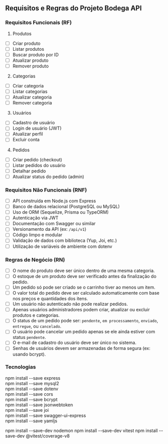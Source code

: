 ## Requisitos e Regras do Projeto Bodega API

### Requisitos Funcionais (RF)

1. Produtos

- [ ] Criar produto
- [ ] Listar produtos
- [ ] Buscar produto por ID
- [ ] Atualizar produto
- [ ] Remover produto

2. Categorias

- [ ] Criar categoria
- [ ] Listar categorias
- [ ] Atualizar categoria
- [ ] Remover categoria

3. Usuários

- [ ] Cadastro de usuário
- [ ] Login de usuário (JWT)
- [ ] Atualizar perfil
- [ ] Excluir conta

4. Pedidos

- [ ] Criar pedido (checkout)
- [ ] Listar pedidos do usuário
- [ ] Detalhar pedido
- [ ] Atualizar status do pedido (admin)

### Requisitos Não Funcionais (RNF)

- [ ] API construída em Node.js com Express
- [ ] Banco de dados relacional (PostgreSQL ou MySQL)
- [ ] Uso de ORM (Sequelize, Prisma ou TypeORM)
- [ ] Autenticação via JWT
- [ ] Documentação com Swagger ou similar
- [ ] Versionamento da API (ex: `/api/v1`)
- [ ] Código limpo e modular
- [ ] Validação de dados com biblioteca (Yup, Joi, etc.)
- [ ] Utilização de variáveis de ambiente com dotenv

### Regras de Negócio (RN)

- [ ] O nome do produto deve ser único dentro de uma mesma categoria.
- [ ] O estoque de um produto deve ser verificado antes da finalização do pedido.
- [ ] Um pedido só pode ser criado se o carrinho tiver ao menos um item.
- [ ] O valor total do pedido deve ser calculado automaticamente com base nos preços e quantidades dos itens.
- [ ] Um usuário não autenticado não pode realizar pedidos.
- [ ] Apenas usuários administradores podem criar, atualizar ou excluir produtos e categorias.
- [ ] O status de um pedido pode ser: `pendente`, `em processamento`, `enviado`, `entregue`, ou `cancelado`.
- [ ] O usuário pode cancelar um pedido apenas se ele ainda estiver com status `pendente`.
- [ ] O e-mail de cadastro do usuário deve ser único no sistema.
- [ ] Senhas de usuários devem ser armazenadas de forma segura (ex: usando bcrypt).

### Tecnologias

<!-- Prod -->

npm install --save express  
npm install --save mysql2  
npm install --save dotenv  
npm install --save cors  
npm install --save bcrypt  
npm install --save jsonwebtoken  
npm install --save joi  
npm install --save swagger-ui-express  
npm install --save yamljs

<!-- Dev -->

npm install --save-dev nodemon
npm install --save-dev vitest
npm install --save-dev @vitest/coverage-v8
